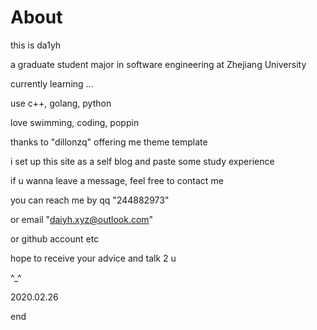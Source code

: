 # About



this is da1yh

a graduate student major in software engineering at Zhejiang University

currently learning ...

use c++, golang, python

love swimming, coding, poppin

thanks to "dillonzq" offering me theme template

i set up this site as a self blog and paste some study experience

if u wanna leave a message, feel free to contact me

you can reach me by qq "244882973"

or email "daiyh.xyz@outlook.com"

or github account etc





hope to receive your advice and talk 2 u

^_^

2020.02.26

end






